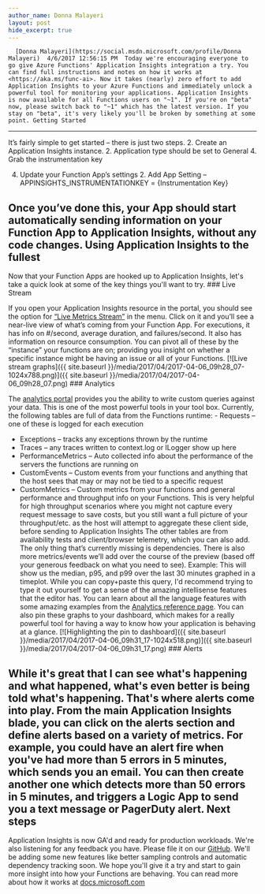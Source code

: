 ```yaml
---
author_name: Donna Malayeri
layout: post
hide_excerpt: true
---
```

      [Donna Malayeri](https://social.msdn.microsoft.com/profile/Donna Malayeri)  4/6/2017 12:56:15 PM  Today we're encouraging everyone to go give Azure Functions' Application Insights integration a try. You can find full instructions and notes on how it works at <https://aka.ms/func-ai>. Now it takes (nearly) zero effort to add Application Insights to your Azure Functions and immediately unlock a powerful tool for monitoring your applications. Application Insights is now available for all Functions users on "~1". If you're on "beta" now, please switch back to "~1" which has the latest version. If you stay on "beta", it's very likely you'll be broken by something at some point. Getting Started
---------------

 It’s fairly simple to get started – there is just two steps.  2. Create an Application Insights instance. 
	 2. Application type should be set to General
	 4. Grab the instrumentation key
	  
 4. Update your Function App’s settings 
	 2. Add App Setting – APPINSIGHTS\_INSTRUMENTATIONKEY = {Instrumentation Key}
	  
  Once you’ve done this, your App should start automatically sending information on your Function App to Application Insights, without any code changes. Using Application Insights to the fullest
-----------------------------------------

 Now that your Function Apps are hooked up to Application Insights, let's take a quick look at some of the key things you'll want to try. ### Live Stream

 If you open your Application Insights resource in the portal, you should see the option for [“Live Metrics Stream”](https://docs.microsoft.com/en-us/azure/application-insights/app-insights-live-stream) in the menu. Click on it and you’ll see a near-live view of what’s coming from your Function App. For executions, it has info on #/second, average duration, and failures/second. It also has information on resource consumption. You can pivot all of these by the “instance” your functions are on; providing you insight on whether a specific instance might be having an issue or all of your Functions. [![Live stream graphs]({{ site.baseurl }}/media/2017/04/2017-04-06_09h28_07-1024x788.png)]({{ site.baseurl }}/media/2017/04/2017-04-06_09h28_07.png) ### Analytics

 The [analytics portal](https://docs.microsoft.com/en-us/azure/application-insights/app-insights-analytics) provides you the ability to write custom queries against your data. This is one of the most powerful tools in your tool box. Currently, the following tables are full of data from the Functions runtime:  - Requests – one of these is logged for each execution
 - Exceptions – tracks any exceptions thrown by the runtime
 - Traces – any traces written to context.log or ILogger show up here
 - PerformanceMetrics – Auto collected info about the performance of the servers the functions are running on
 - CustomEvents – Custom events from your functions and anything that the host sees that may or may not be tied to a specific request
 - CustomMetrics – Custom metrics from your functions and general performance and throughput info on your Functions. This is very helpful for high throughput scenarios where you might not capture every request message to save costs, but you still want a full picture of your throughput/etc. as the host will attempt to aggregate these client side, before sending to Application Insights
  The other tables are from availability tests and client/browser telemetry, which you can also add. The only thing that’s currently missing is dependencies. There is also more metrics/events we’ll add over the course of the preview (based off your generous feedback on what you need to see). Example: This will show us the median, p95, and p99 over the last 30 minutes graphed in a timeplot.  While you can copy+paste this query, I'd recommend trying to type it out yourself to get a sense of the amazing intellisense features that the editor has. You can learn about all the language features with some amazing examples from the [Analytics reference page](https://docs.microsoft.com/en-us/azure/application-insights/app-insights-analytics-reference). You can also pin these graphs to your dashboard, which makes for a really powerful tool for having a way to know how your application is behaving at a glance. [![Highlighting the pin to dashboard]({{ site.baseurl }}/media/2017/04/2017-04-06_09h31_17-1024x518.png)]({{ site.baseurl }}/media/2017/04/2017-04-06_09h31_17.png) ### Alerts

 While it's great that I can see what's happening and what happened, what's even better is being told what's happening. That's where alerts come into play. From the main Application Insights blade, you can click on the alerts section and define alerts based on a variety of metrics. For example, you could have an alert fire when you've had more than 5 errors in 5 minutes, which sends you an email. You can then create another one which detects more than 50 errors in 5 minutes, and triggers a Logic App to send you a text message or PagerDuty alert. Next steps
----------

 Application Insights is now GA'd and ready for production workloads. We're also listening for any feedback you have. Please file it on our [GitHub](https://github.com/Azure/azure-webjobs-sdk-script/issues/new). We'll be adding some new features like better sampling controls and automatic dependency tracking soon. We hope you'll give it a try and start to gain more insight into how your Functions are behaving. You can read more about how it works at [docs.microsoft.com](https://docs.microsoft.com/en-us/azure/azure-functions/functions-monitoring)     